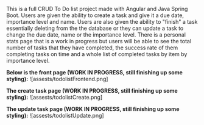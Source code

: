 This is a full CRUD To Do list project made with Angular and Java Spring Boot. Users are given the ability to create a task and give it a due date, importance level and name. Users are also given the ability to "finish" a task 
essentially deleting from the the database or they can update a task to change the due date, name or the importance level. There is a personal stats page that is a work in progress but users will be able to see the total number of 
tasks that they have completed, the success rate of them completing tasks on time and a whole list of completed tasks by item by importance level. 

**Below is the front page (WORK IN PROGRESS, still finishing up some styling):**
![assests/todolistFrontend.png]

**The create task page (WORK IN PROGRESS, still finishing up some styling):**
![assests/todolistCreate.png]

**The update task page (WORK IN PROGRESS, still finishing up some styling):**
![assests/todolistUpdate.png]
